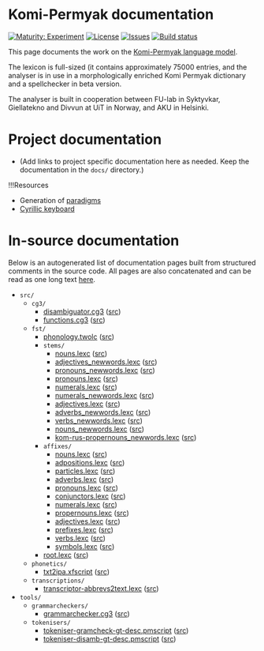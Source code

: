 # Komi-Permyak documentation

[![Maturity: Experiment](https://img.shields.io/badge/Maturity-Experiment-black.svg)](https://giellalt.github.io/MaturityClassification.html)
[![License](https://img.shields.io/github/license/giellalt/lang-koi)](https://raw.githubusercontent.com/giellalt/lang-koi/main/LICENSE)
[![Issues](https://img.shields.io/github/issues/giellalt/lang-koi)](https://github.com/giellalt/lang-koi/issues)
[![Build status](https://github.com/giellalt/lang-koi/workflows/Speller%20CI+CD/badge.svg)](https://github.com/giellalt/lang-koi/actions)

This page documents the work on the [Komi-Permyak language model](http://github.com/giellalt/lang-koi). 

The lexicon is full-sized (it contains approximately 75000 entries,
and the analyser is in use in a morphologically enriched Komi Permyak
dictionary and a spellchecker in beta version.

The analyser is built in cooperation between FU-lab in
Syktyvkar, Giellatekno and Divvun at UiT in Norway, and
AKU in Helsinki.

# Project documentation

* (Add links to project specific documentation here as needed. Keep the documentation in the `docs/` directory.)

!!!Resources
* Generation of [paradigms](http://giellatekno.uit.no/cgi/p-koi.fi.html)
* [Cyrillic keyboard](https://gtsvn.uit.no/langtech/trunk/techdoc/keyboards/download/KyrilliskQWERTY.zip)

# In-source documentation

Below is an autogenerated list of documentation pages built from structured comments in the source code. All pages are also concatenated and can be read as one long text [here](koi.md).

* `src/`
    * `cg3/`
        * [disambiguator.cg3](src-cg3-disambiguator.cg3.html) ([src](https://github.com/giellalt/lang-koi/blob/main/src/cg3/disambiguator.cg3))
        * [functions.cg3](src-cg3-functions.cg3.html) ([src](https://github.com/giellalt/lang-koi/blob/main/src/cg3/functions.cg3))
    * `fst/`
        * [phonology.twolc](src-fst-phonology.twolc.html) ([src](https://github.com/giellalt/lang-koi/blob/main/src/fst/phonology.twolc))
        * `stems/`
            * [nouns.lexc](src-fst-stems-nouns.lexc.html) ([src](https://github.com/giellalt/lang-koi/blob/main/src/fst/stems/nouns.lexc))
            * [adjectives_newwords.lexc](src-fst-stems-adjectives_newwords.lexc.html) ([src](https://github.com/giellalt/lang-koi/blob/main/src/fst/stems/adjectives_newwords.lexc))
            * [pronouns_newwords.lexc](src-fst-stems-pronouns_newwords.lexc.html) ([src](https://github.com/giellalt/lang-koi/blob/main/src/fst/stems/pronouns_newwords.lexc))
            * [pronouns.lexc](src-fst-stems-pronouns.lexc.html) ([src](https://github.com/giellalt/lang-koi/blob/main/src/fst/stems/pronouns.lexc))
            * [numerals.lexc](src-fst-stems-numerals.lexc.html) ([src](https://github.com/giellalt/lang-koi/blob/main/src/fst/stems/numerals.lexc))
            * [numerals_newwords.lexc](src-fst-stems-numerals_newwords.lexc.html) ([src](https://github.com/giellalt/lang-koi/blob/main/src/fst/stems/numerals_newwords.lexc))
            * [adjectives.lexc](src-fst-stems-adjectives.lexc.html) ([src](https://github.com/giellalt/lang-koi/blob/main/src/fst/stems/adjectives.lexc))
            * [adverbs_newwords.lexc](src-fst-stems-adverbs_newwords.lexc.html) ([src](https://github.com/giellalt/lang-koi/blob/main/src/fst/stems/adverbs_newwords.lexc))
            * [verbs_newwords.lexc](src-fst-stems-verbs_newwords.lexc.html) ([src](https://github.com/giellalt/lang-koi/blob/main/src/fst/stems/verbs_newwords.lexc))
            * [nouns_newwords.lexc](src-fst-stems-nouns_newwords.lexc.html) ([src](https://github.com/giellalt/lang-koi/blob/main/src/fst/stems/nouns_newwords.lexc))
            * [kom-rus-propernouns_newwords.lexc](src-fst-stems-kom-rus-propernouns_newwords.lexc.html) ([src](https://github.com/giellalt/lang-koi/blob/main/src/fst/stems/kom-rus-propernouns_newwords.lexc))
        * `affixes/`
            * [nouns.lexc](src-fst-affixes-nouns.lexc.html) ([src](https://github.com/giellalt/lang-koi/blob/main/src/fst/affixes/nouns.lexc))
            * [adpositions.lexc](src-fst-affixes-adpositions.lexc.html) ([src](https://github.com/giellalt/lang-koi/blob/main/src/fst/affixes/adpositions.lexc))
            * [particles.lexc](src-fst-affixes-particles.lexc.html) ([src](https://github.com/giellalt/lang-koi/blob/main/src/fst/affixes/particles.lexc))
            * [adverbs.lexc](src-fst-affixes-adverbs.lexc.html) ([src](https://github.com/giellalt/lang-koi/blob/main/src/fst/affixes/adverbs.lexc))
            * [pronouns.lexc](src-fst-affixes-pronouns.lexc.html) ([src](https://github.com/giellalt/lang-koi/blob/main/src/fst/affixes/pronouns.lexc))
            * [conjunctors.lexc](src-fst-affixes-conjunctors.lexc.html) ([src](https://github.com/giellalt/lang-koi/blob/main/src/fst/affixes/conjunctors.lexc))
            * [numerals.lexc](src-fst-affixes-numerals.lexc.html) ([src](https://github.com/giellalt/lang-koi/blob/main/src/fst/affixes/numerals.lexc))
            * [propernouns.lexc](src-fst-affixes-propernouns.lexc.html) ([src](https://github.com/giellalt/lang-koi/blob/main/src/fst/affixes/propernouns.lexc))
            * [adjectives.lexc](src-fst-affixes-adjectives.lexc.html) ([src](https://github.com/giellalt/lang-koi/blob/main/src/fst/affixes/adjectives.lexc))
            * [prefixes.lexc](src-fst-affixes-prefixes.lexc.html) ([src](https://github.com/giellalt/lang-koi/blob/main/src/fst/affixes/prefixes.lexc))
            * [verbs.lexc](src-fst-affixes-verbs.lexc.html) ([src](https://github.com/giellalt/lang-koi/blob/main/src/fst/affixes/verbs.lexc))
            * [symbols.lexc](src-fst-affixes-symbols.lexc.html) ([src](https://github.com/giellalt/lang-koi/blob/main/src/fst/affixes/symbols.lexc))
        * [root.lexc](src-fst-root.lexc.html) ([src](https://github.com/giellalt/lang-koi/blob/main/src/fst/root.lexc))
    * `phonetics/`
        * [txt2ipa.xfscript](src-phonetics-txt2ipa.xfscript.html) ([src](https://github.com/giellalt/lang-koi/blob/main/src/phonetics/txt2ipa.xfscript))
    * `transcriptions/`
        * [transcriptor-abbrevs2text.lexc](src-transcriptions-transcriptor-abbrevs2text.lexc.html) ([src](https://github.com/giellalt/lang-koi/blob/main/src/transcriptions/transcriptor-abbrevs2text.lexc))
* `tools/`
    * `grammarcheckers/`
        * [grammarchecker.cg3](tools-grammarcheckers-grammarchecker.cg3.html) ([src](https://github.com/giellalt/lang-koi/blob/main/tools/grammarcheckers/grammarchecker.cg3))
    * `tokenisers/`
        * [tokeniser-gramcheck-gt-desc.pmscript](tools-tokenisers-tokeniser-gramcheck-gt-desc.pmscript.html) ([src](https://github.com/giellalt/lang-koi/blob/main/tools/tokenisers/tokeniser-gramcheck-gt-desc.pmscript))
        * [tokeniser-disamb-gt-desc.pmscript](tools-tokenisers-tokeniser-disamb-gt-desc.pmscript.html) ([src](https://github.com/giellalt/lang-koi/blob/main/tools/tokenisers/tokeniser-disamb-gt-desc.pmscript))
